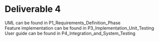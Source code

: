 # Deliverable 4

UML can be found in P1_Requirements_Definition_Phase\
Feature implementation can be found in P3_Implementation_Unit_Testing\
User guide can be found in P4_Integration_and_System_Testing
